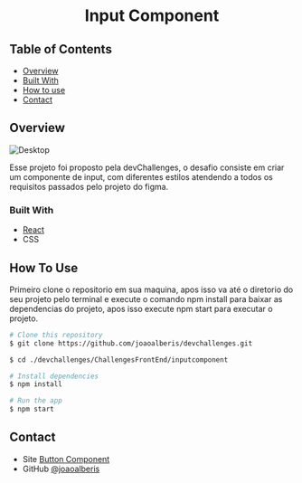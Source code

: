 <!-- Please update value in the {}  -->

<h1 align="center">Input Component</h1>

<!-- TABLE OF CONTENTS -->

## Table of Contents

- [Overview](#overview)
- [Built With](#built-with)
- [How to use](#how-to-use)
- [Contact](#contact)

<!-- OVERVIEW -->

## Overview

![Desktop](./src/print.png)

Esse projeto foi proposto pela devChallenges, o desafio consiste em criar um componente de input, com diferentes estilos atendendo a todos os requisitos passados pelo projeto do figma.

### Built With

- [React](https://reactjs.org/)
- CSS

## How To Use

<!-- This is an example, please update according to your application -->

Primeiro clone o repositorio em sua maquina, apos isso va até o diretorio do seu projeto pelo terminal e execute o comando npm install para baixar as dependencias do projeto, apos isso execute npm start para executar o projeto.

```bash
# Clone this repository
$ git clone https://github.com/joaoalberis/devchallenges.git

$ cd ./devchallenges/ChallengesFrontEnd/inputcomponent

# Install dependencies
$ npm install

# Run the app
$ npm start
```

## Contact

- Site [Button Component](https://inputcomponent.vercel.app/)
- GitHub [@joaoalberis](https://{github.com/joaoalberis})
